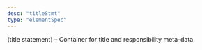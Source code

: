 ```yaml
---
desc: "titleStmt"
type: "elementSpec"
---
```


(title statement) – Container for title and responsibility meta-data.